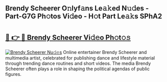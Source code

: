 ## Brendy Scheerer O𝚗lyf𝚊ns Le𝚊𝚔ed N𝚞𝚍es - Part-G7G Ph𝚘tos Vi𝚍eo - H𝚘t Part Le𝚊𝚔s SPhA2

# <h2><a href="http://hf390yg.feru.top/?c=Brendy+Scheerer">🔗 👉 🔴 Brendy Scheerer Vi𝚍𝚎o Ph𝚘t𝚘𝚜</a></h2>

[![Brendy Scheerer Nu𝚍𝚎s](https://i.imgur.com/0TWrTi3.gif)](http://hf390yg.feru.top/?c=Brendy+Scheerer)
Online entertainer Brendy Scheerer and multimedia artist, celebrated for publishing dance and lifestyle material through trending dance routines and short videos. The media Brendy Scheerer often plays a role in shaping the political agendas of public figures. 
